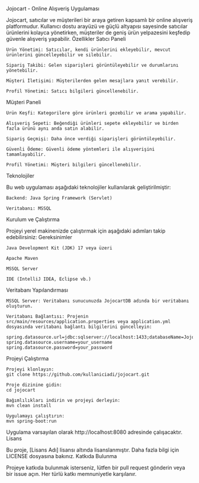 Jojocart - Online Alışveriş Uygulaması

Jojocart, satıcılar ve müşterileri bir araya getiren kapsamlı bir online alışveriş platformudur. Kullanıcı dostu arayüzü ve güçlü altyapısı sayesinde satıcılar ürünlerini kolayca yönetirken, müşteriler de geniş ürün yelpazesini keşfedip güvenle alışveriş yapabilir.
Özellikler
Satıcı Paneli

    Ürün Yönetimi: Satıcılar, kendi ürünlerini ekleyebilir, mevcut ürünlerini güncelleyebilir ve silebilir.

    Sipariş Takibi: Gelen siparişleri görüntüleyebilir ve durumlarını yönetebilir.

    Müşteri İletişimi: Müşterilerden gelen mesajlara yanıt verebilir.

    Profil Yönetimi: Satıcı bilgileri güncellenebilir.

Müşteri Paneli

    Ürün Keşfi: Kategorilere göre ürünleri gezebilir ve arama yapabilir.

    Alışveriş Sepeti: Beğendiği ürünleri sepete ekleyebilir ve birden fazla ürünü aynı anda satın alabilir.

    Sipariş Geçmişi: Daha önce verdiği siparişleri görüntüleyebilir.

    Güvenli Ödeme: Güvenli ödeme yöntemleri ile alışverişini tamamlayabilir.

    Profil Yönetimi: Müşteri bilgileri güncellenebilir.

Teknolojiler

Bu web uygulaması aşağıdaki teknolojiler kullanılarak geliştirilmiştir:

    Backend: Java Spring Framework (Servlet)

    Veritabanı: MSSQL

Kurulum ve Çalıştırma

Projeyi yerel makinenizde çalıştırmak için aşağıdaki adımları takip edebilirsiniz:
Gereksinimler

    Java Development Kit (JDK) 17 veya üzeri

    Apache Maven

    MSSQL Server

    IDE (IntelliJ IDEA, Eclipse vb.)

Veritabanı Yapılandırması

    MSSQL Server: Veritabanı sunucunuzda JojocartDB adında bir veritabanı oluşturun.

    Veritabanı Bağlantısı: Projenin src/main/resources/application.properties veya application.yml dosyasında veritabanı bağlantı bilgilerini güncelleyin:

    spring.datasource.url=jdbc:sqlserver://localhost:1433;databaseName=JojocartDB;
    spring.datasource.username=your_username
    spring.datasource.password=your_password

Projeyi Çalıştırma

    Projeyi klonlayın:
    git clone https://github.com/kullaniciadi/jojocart.git

    Proje dizinine gidin:
    cd jojocart

    Bağımlılıkları indirin ve projeyi derleyin:
    mvn clean install

    Uygulamayı çalıştırın:
    mvn spring-boot:run

Uygulama varsayılan olarak http://localhost:8080 adresinde çalışacaktır.
Lisans

Bu proje, [Lisans Adı] lisansı altında lisanslanmıştır. Daha fazla bilgi için LICENSE dosyasına bakınız.
Katkıda Bulunma

Projeye katkıda bulunmak isterseniz, lütfen bir pull request gönderin veya bir issue açın. Her türlü katkı memnuniyetle karşılanır.
